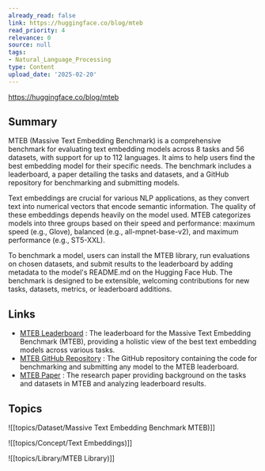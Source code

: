 ```yaml
---
already_read: false
link: https://huggingface.co/blog/mteb
read_priority: 4
relevance: 0
source: null
tags:
- Natural_Language_Processing
type: Content
upload_date: '2025-02-20'
---
```


https://huggingface.co/blog/mteb
## Summary

MTEB (Massive Text Embedding Benchmark) is a comprehensive benchmark for evaluating text embedding models across 8 tasks and 56 datasets, with support for up to 112 languages. It aims to help users find the best embedding model for their specific needs. The benchmark includes a leaderboard, a paper detailing the tasks and datasets, and a GitHub repository for benchmarking and submitting models.

Text embeddings are crucial for various NLP applications, as they convert text into numerical vectors that encode semantic information. The quality of these embeddings depends heavily on the model used. MTEB categorizes models into three groups based on their speed and performance: maximum speed (e.g., Glove), balanced (e.g., all-mpnet-base-v2), and maximum performance (e.g., ST5-XXL).

To benchmark a model, users can install the MTEB library, run evaluations on chosen datasets, and submit results to the leaderboard by adding metadata to the model's README.md on the Hugging Face Hub. The benchmark is designed to be extensible, welcoming contributions for new tasks, datasets, metrics, or leaderboard additions.
## Links

- [MTEB Leaderboard](https://huggingface.co/spaces/mteb/leaderboard) : The leaderboard for the Massive Text Embedding Benchmark (MTEB), providing a holistic view of the best text embedding models across various tasks.
- [MTEB GitHub Repository](https://github.com/embeddings-benchmark/mteb) : The GitHub repository containing the code for benchmarking and submitting any model to the MTEB leaderboard.
- [MTEB Paper](https://arxiv.org/abs/2210.07316) : The research paper providing background on the tasks and datasets in MTEB and analyzing leaderboard results.

## Topics

![[topics/Dataset/Massive Text Embedding Benchmark MTEB)]]

![[topics/Concept/Text Embeddings)]]

![[topics/Library/MTEB Library)]]